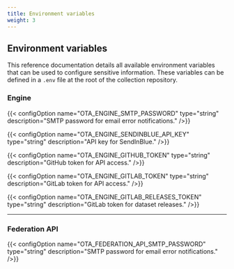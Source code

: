 ```yaml
---
title: Environment variables
weight: 3
---
```


## Environment variables

This reference documentation details all available environment variables that can be used to configure sensitive information. These variables can be defined in a `.env` file at the root of the collection repository.

### Engine

{{< configOption name="OTA_ENGINE_SMTP_PASSWORD" type="string" description="SMTP password for email error notifications." />}}

{{< configOption name="OTA_ENGINE_SENDINBLUE_API_KEY" type="string" description="API key for SendInBlue." />}}

{{< configOption name="OTA_ENGINE_GITHUB_TOKEN" type="string" description="GitHub token for API access." />}}

{{< configOption name="OTA_ENGINE_GITLAB_TOKEN" type="string" description="GitLab token for API access." />}}

{{< configOption name="OTA_ENGINE_GITLAB_RELEASES_TOKEN" type="string" description="GitLab token for dataset releases." />}}

---

### Federation API 

{{< configOption name="OTA_FEDERATION_API_SMTP_PASSWORD" type="string" description="SMTP password for email error notifications." />}}
